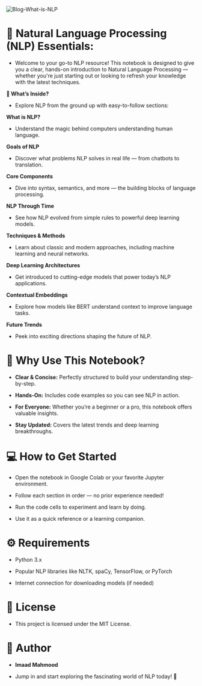 ![Blog-What-is-NLP](https://github.com/user-attachments/assets/d6f84345-df9c-44a5-b36a-8eec5bb8046a)


# 🌟 Natural Language Processing (NLP) Essentials:

* Welcome to your go-to NLP resource! This notebook is designed to give you a clear, hands-on introduction to Natural Language Processing — whether you're just starting out or looking to refresh your knowledge with the latest techniques.

**🚀 What’s Inside?**

* Explore NLP from the ground up with easy-to-follow sections:

**What is NLP?**

* Understand the magic behind computers understanding human language.

**Goals of NLP**

* Discover what problems NLP solves in real life — from chatbots to translation.

**Core Components**

* Dive into syntax, semantics, and more — the building blocks of language processing.

**NLP Through Time**

* See how NLP evolved from simple rules to powerful deep learning models.

**Techniques & Methods**

* Learn about classic and modern approaches, including machine learning and neural networks.

**Deep Learning Architectures**

* Get introduced to cutting-edge models that power today’s NLP applications.

**Contextual Embeddings**

* Explore how models like BERT understand context to improve language tasks.


**Future Trends**

* Peek into exciting directions shaping the future of NLP.


# 🎯 Why Use This Notebook?

* **Clear & Concise:** Perfectly structured to build your understanding step-by-step.

* **Hands-On:** Includes code examples so you can see NLP in action.

* **For Everyone:** Whether you’re a beginner or a pro, this notebook offers valuable insights.

* **Stay Updated:** Covers the latest trends and deep learning breakthroughs.


# 💻 How to Get Started

* Open the notebook in Google Colab or your favorite Jupyter environment.

* Follow each section in order — no prior experience needed!

* Run the code cells to experiment and learn by doing.

* Use it as a quick reference or a learning companion.


# ⚙️ Requirements

* Python 3.x

* Popular NLP libraries like NLTK, spaCy, TensorFlow, or PyTorch

* Internet connection for downloading models (if needed)


# 📜 License

* This project is licensed under the MIT License.

# 🙋 Author

* **Imaad Mahmood**

* Jump in and start exploring the fascinating world of NLP today! 🚀
